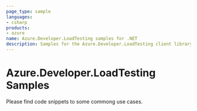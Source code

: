 ```yaml
---
page_type: sample
languages:
- csharp
products:
- azure
name: Azure.Developer.LoadTesting samples for .NET
description: Samples for the Azure.Developer.LoadTesting client library.
---
```


# Azure.Developer.LoadTesting Samples

Please find code snippets to some commong use cases.
